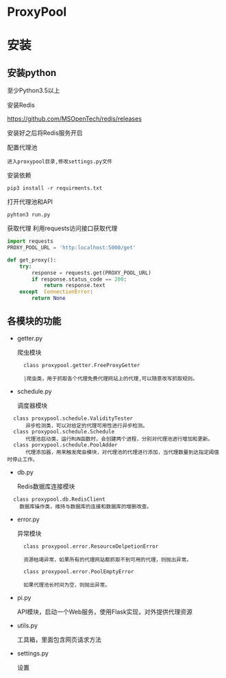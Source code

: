 # ProxyPool


# 安装
## 安装python

至少Python3.5以上

安装Redis

https://github.com/MSOpenTech/redis/releases

安装好之后将Redis服务开启

配置代理池
```cd proxypool
进入proxypool目录,修改settings.py文件
```
安装依赖

```pip3 install -r requirments.txt```

打开代理池和API

```pyhton3 run.py```

获取代理
利用requests访问接口获取代理
```python
import requests
PROXY_POOL_URL = 'http:localhost:5000/get'

def get_proxy():
    try:
        response = requests.get(PROXY_POOL_URL)
        if response.status_code == 200:
            return response.text
    except  ConnectionError:
        return None
```
## 各模块的功能
- getter.py

  爬虫模块

        class proxypool.getter.FreeProxyGetter
        
        |爬虫类，用于抓取各个代理免费代理网站上的代理,可以随意改写抓取规则。
- schedule.py

  调度器模块
```
  class proxypool.schedule.ValidityTester
      异步检测类，可以对给定的代理可用性进行异步检测。
  class proxypool.schedule.Schedule
      代理池启动类，运行RUN函数时，会创建两个进程，分别对代理池进行增加和更新。
  class porxypool.schedule.PoolAdder
      代理添加器，用来触发爬虫模块，对代理池的代理进行添加，当代理数量到达指定阈值时停止工作。
```
- db.py

  Redis数据库连接模块
```
  class proxypool.db.RedisClient
    数据库操作类，维持与数据库的连接和数据库的增删改查。
```
- error.py

  异常模块

        class proxypool.error.ResourceDelpetionError

        资源枯竭异常，如果所有的代理网站都抓取不到可用的代理，则抛出异常。

        class proxypool.error.PoolEmptyError

        如果代理池长时间为空，则抛出异常。

- pi.py

  API模块，启动一个Web服务，使用Flask实现，对外提供代理资源

- utils.py

  工具箱，里面包含网页请求方法

- settings.py

  设置


















